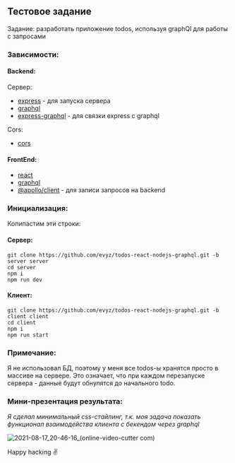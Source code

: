 ## Тестовое задание

Задание: разработать приложение todos, используя graphQl для работы с запросами

### Зависимости:

#### Backend:

Сервер:

-   [express](https://www.npmjs.com/package/express) - для запуска сервера
-   [graphql](https://www.npmjs.com/package/graphql)
-   [express-graphql](https://www.npmjs.com/package/express-graphql) - для связки express с graphql

Cors:

-   [cors](https://www.npmjs.com/package/cors)

#### FrontEnd:

-   [react](https://www.npmjs.com/package/react)
-   [graphql](https://www.npmjs.com/package/graphql)
-   [@apollo/client](https://www.npmjs.com/package/@apollo/client) - для записи запросов на backend

### Инициализация:

Копипастим эти строки:

#### Сервер:
```
git clone https://github.com/evyz/todos-react-nodejs-graphql.git -b server server
cd server
npm i
npm run dev
```
#### Клиент:
```
git clone https://github.com/evyz/todos-react-nodejs-graphql.git -b client client
cd client
npm i
npm run start
```

### Примечание:

Я не использовал БД, поэтому у меня все todos-ы хранятся просто в массиве на сервере.
Это означает, что при каждом перезапуске сервера - данные будут обнулятся до начального todo.


### Мини-презентация результата: 

_Я сделал минимальный css-стайлинг, т.к. моя задача показать функционал взаимодейства клиента с бекендом через graphql_

![2021-08-17_20-46-16_(online-video-cutter com)](https://user-images.githubusercontent.com/73714921/129776220-e1aa3a6e-69bd-4e1e-a67d-9ea035c89669.gif)


Happy hacking ✌️
